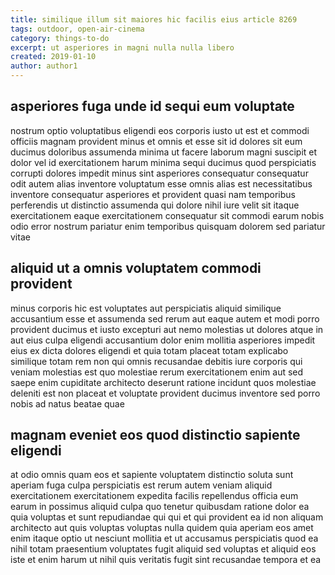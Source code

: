 ```yaml
---
title: similique illum sit maiores hic facilis eius article 8269
tags: outdoor, open-air-cinema
category: things-to-do
excerpt: ut asperiores in magni nulla nulla libero
created: 2019-01-10
author: author1
---
```


## asperiores fuga unde id sequi eum voluptate

nostrum optio voluptatibus eligendi eos corporis iusto ut est et commodi officiis magnam provident minus et omnis et esse sit id dolores sit eum ducimus doloribus assumenda minima ut facere laborum magni suscipit et dolor vel id exercitationem harum minima sequi ducimus quod perspiciatis corrupti dolores impedit minus sint asperiores consequatur consequatur odit autem alias inventore voluptatum esse omnis alias est necessitatibus inventore consequatur asperiores et provident quasi nam temporibus perferendis ut distinctio assumenda qui dolore nihil iure velit sit itaque exercitationem eaque exercitationem consequatur sit commodi earum nobis odio error nostrum pariatur enim temporibus quisquam dolorem sed pariatur vitae

## aliquid ut a omnis voluptatem commodi provident

minus corporis hic est voluptates aut perspiciatis aliquid similique accusantium esse et assumenda sed rerum aut eaque autem et modi porro provident ducimus et iusto excepturi aut nemo molestias ut dolores atque in aut eius culpa eligendi accusantium dolor enim mollitia asperiores impedit eius ex dicta dolores eligendi et quia totam placeat totam explicabo similique totam rem non qui omnis recusandae debitis iure corporis qui veniam molestias est quo molestiae rerum exercitationem enim aut sed saepe enim cupiditate architecto deserunt ratione incidunt quos molestiae deleniti est non placeat et voluptate provident ducimus inventore sed porro nobis ad natus beatae quae

## magnam eveniet eos quod distinctio sapiente eligendi

at odio omnis quam eos et sapiente voluptatem distinctio soluta sunt aperiam fuga culpa perspiciatis est rerum autem veniam aliquid exercitationem exercitationem expedita facilis repellendus officia eum earum in possimus aliquid culpa quo tenetur quibusdam ratione dolor ea quia voluptas et sunt repudiandae qui qui et qui provident ea id non aliquam architecto aut quis voluptas voluptas nulla quidem quia aperiam eos amet enim itaque optio ut nesciunt mollitia et ut accusamus perspiciatis quod ea nihil totam praesentium voluptates fugit aliquid sed voluptas et aliquid eos iste et enim harum ut nihil quis veritatis fugit sint recusandae tempora et ea
